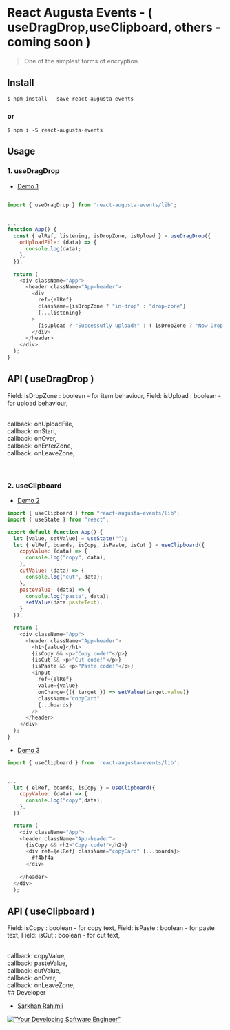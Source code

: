 # React Augusta Events - ( useDragDrop,useClipboard, others - coming soon )

> One of the simplest forms of encryption

## Install

```
$ npm install --save react-augusta-events
```

### or

```
$ npm i -S react-augusta-events
```

## Usage

### 1. useDragDrop

- [Demo 1](https://codesandbox.io/s/usedragdrop-react-augusta-events-ifyk0s?file=/src/App.tsx)
```js

import { useDragDrop } from 'react-augusta-events/lib';


...
function App() {
  const { elRef, listening, isDropZone, isUpload } = useDragDrop({
    onUploadFile: (data) => {
      console.log(data);
    },
  });

  return (
    <div className="App">
      <header className="App-header">
        <div
          ref={elRef}
          className={isDropZone ? "in-drop" : "drop-zone"}
          {...listening}
        >
          {isUpload ? "Successufly upload!" : ( isDropZone ? "Now Drop you File" : "Upload you file" )}
        </div>
      </header>
    </div>
  );
}
```

## API ( useDragDrop )
Field: isDropZone : boolean - for item behaviour,
Field: isUpload : boolean - for upload behaviour,

<br/>
callback: onUploadFile,
<br/>
callback: onStart,
<br/>
callback: onOver,
<br/>
callback: onEnterZone,
<br/>
callback: onLeaveZone,
<br/>



<br/>
<br/>


### 2. useClipboard

- [Demo 2](https://codesandbox.io/s/gallant-hill-qz49cn?file=/src/App.tsx:23-930)

```js
import { useClipboard } from "react-augusta-events/lib";
import { useState } from "react";

export default function App() {
  let [value, setValue] = useState("");
  let { elRef, boards, isCopy, isPaste, isCut } = useClipboard({
    copyValue: (data) => {
      console.log("copy", data);
    },
    cutValue: (data) => {
      console.log("cut", data);
    },
    pasteValue: (data) => {
      console.log("paste", data);
      setValue(data.pasteText);
    }
  });

  return (
    <div className="App">
      <header className="App-header">
        <h1>{value}</h1>
        {isCopy && <p>"Copy code!"</p>}
        {isCut && <p>"Cut code!"</p>}
        {isPaste && <p>"Paste code!"</p>}
        <input
          ref={elRef}
          value={value}
          onChange={({ target }) => setValue(target.value)}
          className="copyCard"
          {...boards}
        />
      </header>
    </div>
  );
}

```

- [Demo 3](https://codesandbox.io/s/useclipboard-react-augusta-events-2h04e4?file=/src/App.tsx:148-160)

```js
import { useClipboard } from 'react-augusta-events/lib';


...
  let { elRef, boards, isCopy } = useClipboard({
    copyValue: (data) => {
      console.log("copy",data);
    },
  })

  return (
    <div className="App">
    <header className="App-header">
      {isCopy && <h2>"Copy code!"</h2>}
      <div ref={elRef} className="copyCard" {...boards}>
        #f4bf4a 
      </div>
    
    </header>
  </div>
  );
```

## API ( useClipboard )
Field: isCopy : boolean - for copy text,
Field: isPaste : boolean - for paste text,
Field: isCut : boolean - for cut text,

<br/>
callback: copyValue,
<br/>
callback: pasteValue,
<br/>
callback: cutValue,
<br/>
callback: onOver,
<br/>
callback: onLeaveZone,
<br/>
## Developer

- [Sarkhan Rahimli](https://github.com/rahimlisarkhan)

[!["Your Developing Software Engineer"](https://media-exp1.licdn.com/dms/image/C4D03AQENKrP-fvxDeA/profile-displayphoto-shrink_800_800/0/1651258516656?e=1656547200&v=beta&t=QaiZibOa3cTNN64bFzNSt8BWO7NnTqDJkaXM1VP-yrk)](https://github.com/rahimlisarkhan)
